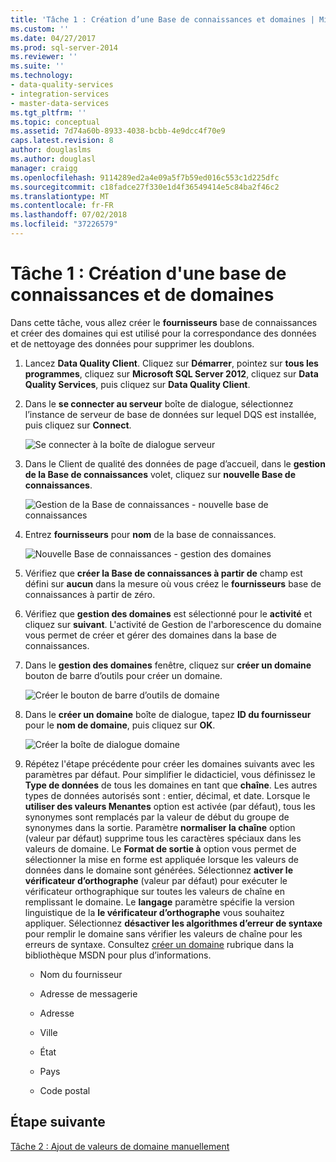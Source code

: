 ```yaml
---
title: 'Tâche 1 : Création d’une Base de connaissances et domaines | Microsoft Docs'
ms.custom: ''
ms.date: 04/27/2017
ms.prod: sql-server-2014
ms.reviewer: ''
ms.suite: ''
ms.technology:
- data-quality-services
- integration-services
- master-data-services
ms.tgt_pltfrm: ''
ms.topic: conceptual
ms.assetid: 7d74a60b-8933-4038-bcbb-4e9dcc4f70e9
caps.latest.revision: 8
author: douglaslms
ms.author: douglasl
manager: craigg
ms.openlocfilehash: 9114289ed2a4e09a5f7b59ed016c553c1d225dfc
ms.sourcegitcommit: c18fadce27f330e1d4f36549414e5c84ba2f46c2
ms.translationtype: MT
ms.contentlocale: fr-FR
ms.lasthandoff: 07/02/2018
ms.locfileid: "37226579"
---
```

# <a name="task-1-creating-a-knowledge-base-and-domains"></a>Tâche 1 : Création d'une base de connaissances et de domaines
  Dans cette tâche, vous allez créer le **fournisseurs** base de connaissances et créer des domaines qui est utilisé pour la correspondance des données et de nettoyage des données pour supprimer les doublons.  
  
1.  Lancez **Data Quality Client**. Cliquez sur **Démarrer**, pointez sur **tous les programmes**, cliquez sur **Microsoft SQL Server 2012**, cliquez sur **Data Quality Services**, puis cliquez sur  **Data Quality Client**.  
  
2.  Dans le **se connecter au serveur** boîte de dialogue, sélectionnez l’instance de serveur de base de données sur lequel DQS est installée, puis cliquez sur **Connect**.  
  
     ![Se connecter à la boîte de dialogue serveur](../../2014/tutorials/media/et-creatingaknowledgebaseanddomains-01.jpg "se connecter à la boîte de dialogue serveur")  
  
3.  Dans le Client de qualité des données de page d’accueil, dans le **gestion de la Base de connaissances** volet, cliquez sur **nouvelle Base de connaissances**.  
  
     ![Gestion de la Base de connaissances - nouvelle base de connaissances](../../2014/tutorials/media/et-creatingaknowledgebaseanddomains-02.jpg "gestion de la Base de connaissances - nouvelle base de connaissances")  
  
4.  Entrez **fournisseurs** pour **nom** de la base de connaissances.  
  
     ![Nouvelle Base de connaissances - gestion des domaines](../../2014/tutorials/media/et-creatingaknowledgebaseanddomains-03.jpg "nouvelle Base de connaissances - gestion des domaines")  
  
5.  Vérifiez que **créer la Base de connaissances à partir de** champ est défini sur **aucun** dans la mesure où vous créez le **fournisseurs** base de connaissances à partir de zéro.  
  
6.  Vérifiez que **gestion des domaines** est sélectionné pour le **activité** et cliquez sur **suivant**. L'activité de Gestion de l'arborescence du domaine vous permet de créer et gérer des domaines dans la base de connaissances.  
  
7.  Dans le **gestion des domaines** fenêtre, cliquez sur **créer un domaine** bouton de barre d’outils pour créer un domaine.  
  
     ![Créer le bouton de barre d’outils de domaine](../../2014/tutorials/media/et-creatingaknowledgebaseanddomains-04.jpg "créer le bouton de barre d’outils de domaine")  
  
8.  Dans le **créer un domaine** boîte de dialogue, tapez **ID du fournisseur** pour le **nom de domaine**, puis cliquez sur **OK**.  
  
     ![Créer la boîte de dialogue domaine](../../2014/tutorials/media/et-creatingaknowledgebaseanddomains-05.jpg "créer la boîte de dialogue domaine")  
  
9. Répétez l'étape précédente pour créer les domaines suivants avec les paramètres par défaut. Pour simplifier le didacticiel, vous définissez le **Type de données** de tous les domaines en tant que **chaîne**. Les autres types de données autorisés sont : entier, décimal, et date. Lorsque le **utiliser des valeurs Menantes** option est activée (par défaut), tous les synonymes sont remplacés par la valeur de début du groupe de synonymes dans la sortie. Paramètre **normaliser la chaîne** option (valeur par défaut) supprime tous les caractères spéciaux dans les valeurs de domaine. Le **Format de sortie à** option vous permet de sélectionner la mise en forme est appliquée lorsque les valeurs de données dans le domaine sont générées. Sélectionnez **activer le vérificateur d’orthographe** (valeur par défaut) pour exécuter le vérificateur orthographique sur toutes les valeurs de chaîne en remplissant le domaine. Le **langage** paramètre spécifie la version linguistique de la **le vérificateur d’orthographe** vous souhaitez appliquer. Sélectionnez **désactiver les algorithmes d’erreur de syntaxe** pour remplir le domaine sans vérifier les valeurs de chaîne pour les erreurs de syntaxe. Consultez [créer un domaine](http://msdn.microsoft.com/library/hh510401.aspx) rubrique dans la bibliothèque MSDN pour plus d’informations.  
  
    -   Nom du fournisseur  
  
    -   Adresse de messagerie  
  
    -   Adresse  
  
    -   Ville  
  
    -   État  
  
    -   Pays  
  
    -   Code postal  
  
## <a name="next-step"></a>Étape suivante  
 [Tâche 2 : Ajout de valeurs de domaine manuellement](../../2014/tutorials/task-2-adding-domain-values-manually.md)  
  
  
